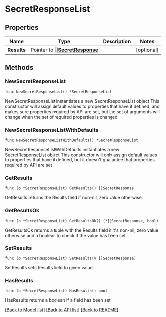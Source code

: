 # SecretResponseList

## Properties

Name | Type | Description | Notes
------------ | ------------- | ------------- | -------------
**Results** | Pointer to [**[]SecretResponse**](SecretResponse.md) |  | [optional] 

## Methods

### NewSecretResponseList

`func NewSecretResponseList() *SecretResponseList`

NewSecretResponseList instantiates a new SecretResponseList object
This constructor will assign default values to properties that have it defined,
and makes sure properties required by API are set, but the set of arguments
will change when the set of required properties is changed

### NewSecretResponseListWithDefaults

`func NewSecretResponseListWithDefaults() *SecretResponseList`

NewSecretResponseListWithDefaults instantiates a new SecretResponseList object
This constructor will only assign default values to properties that have it defined,
but it doesn't guarantee that properties required by API are set

### GetResults

`func (o *SecretResponseList) GetResults() []SecretResponse`

GetResults returns the Results field if non-nil, zero value otherwise.

### GetResultsOk

`func (o *SecretResponseList) GetResultsOk() (*[]SecretResponse, bool)`

GetResultsOk returns a tuple with the Results field if it's non-nil, zero value otherwise
and a boolean to check if the value has been set.

### SetResults

`func (o *SecretResponseList) SetResults(v []SecretResponse)`

SetResults sets Results field to given value.

### HasResults

`func (o *SecretResponseList) HasResults() bool`

HasResults returns a boolean if a field has been set.


[[Back to Model list]](../README.md#documentation-for-models) [[Back to API list]](../README.md#documentation-for-api-endpoints) [[Back to README]](../README.md)


